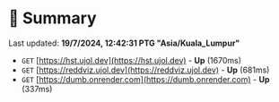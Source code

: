 # 📖 Summary
Last updated: **19/7/2024, 12:42:31 PTG "Asia/Kuala_Lumpur"**

- `GET` [https://hst.ujol.dev](https://hst.ujol.dev) - **Up** (1670ms)
- `GET` [https://reddviz.ujol.dev](https://reddviz.ujol.dev) - **Up** (681ms)
- `GET` [https://dumb.onrender.com](https://dumb.onrender.com) - **Up** (337ms)
